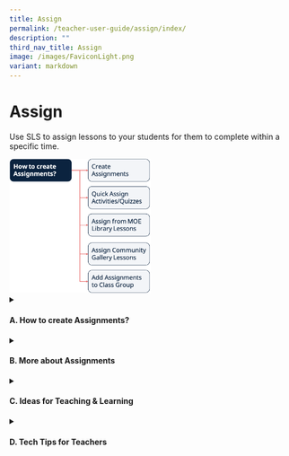 ```yaml
---
title: Assign
permalink: /teacher-user-guide/assign/index/
description: ""
third_nav_title: Assign
image: /images/FaviconLight.png
variant: markdown
---
```

<h1>Assign</h1>
<p>Use SLS to assign lessons to your students for them to complete within a specific time.</p>
<img alt="Assign" style="width: 50%;" src="/images/2Teacher/Flow-Assign.png">

<details>
 <summary><h4>A. How to create Assignments?</h4></summary>
<ul>
    <li><a target="_blank" href="/teacher-user-guide/assign/create-assignments/">(A1,i) Create Assignments</a></li>
    <li><a target="_blank" href="/teacher-user-guide/assign/quick-assign-activities-and-quizzes/">(A1,ii) Quick Assign Activities &amp; Quizzes (New)</a></li>
    <li><a target="_blank" href="/teacher-user-guide/assign/assign-moe-library-lessons/">(A1,iii) Assign MOE Library Lessons</a></li>
    <li><a target="_blank" href="/teacher-user-guide/assign/assign-community-gallery-lessons/">(A1,iv) Assign Community Gallery Lessons</a></li>
    <li><a target="_blank" href="/teacher-user-guide/assign/add-assignments-to-class-group/">(A1,v) Add Assignments to Class Group</a></li>
  </ul>
</details>

<details>
 <summary><h4>B. More about Assignments</h4></summary>
<ul>
    <li><a target="_blank" href="/teacher-user-guide/assign/manage-assignments/">(B1,i) Manage Assignments</a></li>
    <li><a target="_blank" href="/teacher-user-guide/assign/schedule-assignments/">(B1,ii)Schedule Assignments</a></li>
    <li><a target="_blank" href="/teacher-user-guide/assign/edit-assignments/">(B1,iii) Edit Assignments</a></li>
    <li><a target="_blank" href="/teacher-user-guide/assign/pause-and-resume-assignments/">(B1,iv) Pause &amp; Resume Assignments</a></li>
    <li><a target="_blank" href="/teacher-user-guide/assign/move-assignments/">(B1,v) Move Assignments</a></li>
    <li><a target="_blank" href="/teacher-user-guide/assign/delete-assignments/">(B1,vi) Delete Assignments</a></li>
    <li><a target="_blank" href="/teacher-user-guide/assign/copy-assignments/">(B1,vii) Copy Assignments</a></li>
    <li><a target="_blank" href="/teacher-user-guide/assign/allow-students-to-copy-assignments/">(B1,viii) Allow Students to Copy Assignments</a></li>
    <li><a target="_blank" href="/teacher-user-guide/assign/allow-students-to-share-assignments/">(B1,ix) Allow Students to Share Assignments</a></li>
    <li><a target="_blank" href="/teacher-user-guide/assign/highlight-and-annotate-in-teachers-copy-of-assignment/">(B1,x) Highlight and Annotate in Teacher's Copy of Assignment</a></li>
  </ul>
</details>
<details>
<summary><h4>C. Ideas for Teaching &amp; Learning</h4></summary>
<ul>
<li><a target="_blank" href="/teachers/sls-superhero-quiz/assign-past-exam-questions/">(C1,i) Assign Past Exam Questions</a></li>	
<li><a target="_blank" href="/teachers/sls-superhero-quiz/empower-students-to-be-self-directed-learners/">(C1,ii) Empower Students to be Self Directed Learners</a></li>	
</ul>
</details>
<details>
<summary>
<h4 id="assign">D. Tech Tips for Teachers</h4>
</summary>
<ol>
<li><p><strong>How do I recover a missing Assignment? (New in R19)</strong></p>
<p> If you are unable to find an Assignment, it may have been deleted accidentally by yourself, or by one of the co-teachers in the Class Group.</p>
<p> Deleted Assignments cannot be recovered. To avoid accidental deletion, please read the warning prompt before clicking <strong>OK</strong>.</p>
<p> To prevent co-teachers from accidentally deleting an Assignment, you may wish to change their role to “Observer” or “Liaison Teacher”.</p>
<p> For more information on deleting an Assignment, visit <a target="_blank" href="/teacher-user-guide/assign/delete-assignments/">Delete an Assignment</a>.</p>
<p> For more information on the roles within a Class Group, visit <a target="_blank" href="/teacher-user-guide/organise/create-class-groups/">Create a Class Group</a>.</p>
</li>
<li><p><strong>Why is there a 100-assignee limit for each Assignment?</strong></p>
<p> There is no limit to the number of users you can add to a Class Group. However, when an Assignment is assigned to a Class Group with more than 100 students, there will be 1 Assignment card, for every 100 students or part thereof.</p>
<p> This would make the monitoring of Assignments easier and allow the system to load more efficiently without having to fetch a large amount of data per Assignment.</p>
</li>
</ol>
</details>